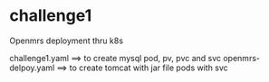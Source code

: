 # challenge1
Openmrs deployment thru k8s

challenge1.yaml ==> to create mysql pod, pv, pvc and svc
openmrs-delpoy.yaml ==> to create tomcat with jar file pods with svc

